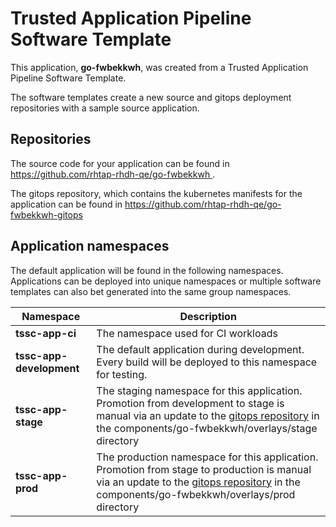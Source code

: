 # Trusted Application Pipeline Software Template

This application, **go-fwbekkwh**, was created from a Trusted Application Pipeline Software Template.

The software templates create a new source and gitops deployment repositories with a sample source application. 

## Repositories

The source code for your application can be found in [https://github.com/rhtap-rhdh-qe/go-fwbekkwh ](https://github.com/rhtap-rhdh-qe/go-fwbekkwh ).
 
The gitops repository, which contains the kubernetes manifests for the application can be found in 
[https://github.com/rhtap-rhdh-qe/go-fwbekkwh-gitops ](https://github.com/rhtap-rhdh-qe/go-fwbekkwh-gitops ) 

## Application namespaces 

The default application will be found in the following namespaces. Applications can be deployed into unique namespaces or multiple software templates can also bet generated into the same group namespaces.  

|  Namespace   |  Description   |  
| -------- | -------- |
| **tssc-app-ci** | The namespace used for CI workloads |
| **tssc-app-development** | The default application during development. Every build will be deployed to this namespace for testing. |
| **tssc-app-stage** | The staging namespace for this application. Promotion from development to stage is manual via an update to the [gitops repository](https://github.com/rhtap-rhdh-qe/go-fwbekkwh-gitops ) in the components/go-fwbekkwh/overlays/stage directory |
| **tssc-app-prod** | The production namespace for this application. Promotion from stage to production is manual via an update to the [gitops repository](https://github.com/rhtap-rhdh-qe/go-fwbekkwh-gitops ) in the components/go-fwbekkwh/overlays/prod directory |